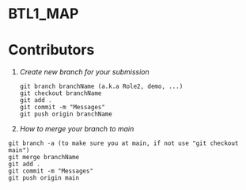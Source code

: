 # BTL1_MAP
# Contributors
1. *Create new branch for your submission*
   ```
   git branch branchName (a.k.a Role2, demo, ...)
   git checkout branchName
   git add .
   git commit -m "Messages"
   git push origin branchName
   ```
2. *How to merge your branch to main*
```
git branch -a (to make sure you at main, if not use "git checkout main")
git merge branchName
git add .
git commit -m "Messages"
git push origin main
```
